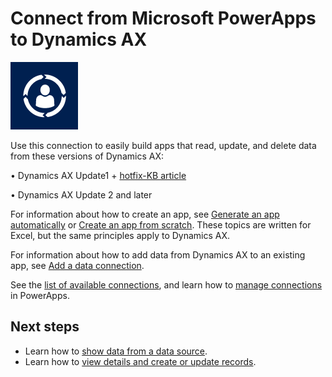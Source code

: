 <properties
	pageTitle="Overview of the Dynamics AX connection | Microsoft PowerApps"
	description="See the available Dynamics AX functions, responses, and examples"
	services=""
	suite="powerapps"
	documentationCenter="" 	
	authors="kuntalme"
	manager="erikre"
	editor=""
	tags="" />

<tags
ms.service="powerapps"
ms.devlang="na"
ms.topic="article"
ms.tgt_pltfrm="na"
ms.workload="na"
ms.date="09/13/2016"
ms.author="kuntalme"/>

# Connect from Microsoft PowerApps to Dynamics AX #

![Dynamics AX Online](./media/connection-dynamicsax/dynamics-ax.png)

Use this connection to easily build apps that read, update, and delete data from these versions of Dynamics AX:

•	Dynamics AX Update1 + [hotfix-KB article](https://fix.lcs.dynamics.com/Issue/Resolved?kb=3175021&bugId=3762232&qc=75f75fb7cb5de685683dafada9bdc618a7674bc4e299935b567a28ac02489b5c)

•	Dynamics AX Update 2 and later

For information about how to create an app, see [Generate an app automatically](get-started-create-from-data.md) or [Create an app from scratch](get-started-create-from-blank.md). These topics are written for Excel, but the same principles apply to Dynamics AX.

For information about how to add data from Dynamics AX to an existing app, see [Add a data connection](add-data-connection.md).

See the [list of available connections](../connections-list.md), and learn how to [manage connections](../add-manage-connections.md) in PowerApps.

## Next steps ##
- Learn how to [show data from a data source](../add-gallery.md).
- Learn how to [view details and create or update records](../add-form.md).
